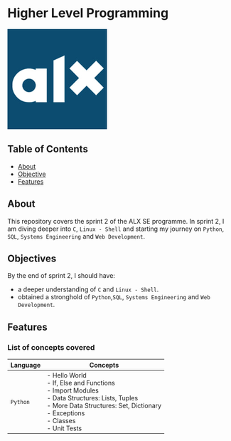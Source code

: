 # Higher Level Programming
![alt text](https://github.com/Huclark/memes/blob/main/alxlogo.jpg?raw=true)

## Table of Contents
- [About](#about)
- [Objective](#objective)
- [Features](#features)

## About
This repository covers the sprint 2 of the ALX SE programme. In sprint 2, I am diving deeper into `C`, `Linux - Shell` and starting my journey on `Python`, `SQL`, `Systems Engineering` and `Web Development`.

## Objectives
By the end of sprint 2, I should have:
- a deeper understanding of `C` and `Linux - Shell`.
- obtained a stronghold of `Python`,`SQL`, `Systems Engineering` and `Web Development`.

## Features
### List of concepts covered
| Language            | Concepts                                                                                  |
| ------------------- | ----------------------------------------------------------------------------------------- |
| `Python`            | - Hello World<br> - If, Else and Functions<br> - Import Modules<br> - Data Structures: Lists, Tuples<br> - More Data Structures: Set, Dictionary<br>  - Exceptions<br> - Classes<br> - Unit Tests |
